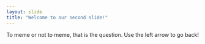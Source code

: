 ```yaml
---
layout: slide
title: "Welcome to our second slide!"
---
```

To meme or not to meme, that is the question.
Use the left arrow to go back!

